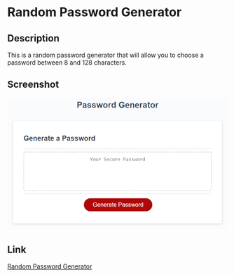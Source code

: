 # Random Password Generator


## Description

This is a random password generator that will allow you to choose a password between 8 and 128 characters.

## Screenshot

![image](./assets/images/randomPasswordGenerator.png)

## Link

<a href=https://github.com/shobannah/randomPasswordGenerator.git>Random Password Generator